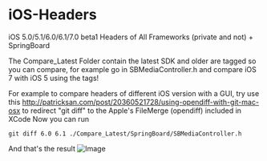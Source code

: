 iOS-Headers
============

iOS 5.0/5.1/6.0/6.1/7.0 beta1 Headers of All Frameworks (private and not) + SpringBoard

The Compare_Latest Folder contain the latest SDK and older are tagged so you can compare, for example go in SBMediaController.h and compare iOS 7 with iOS 5 using the tags! 

For example to compare headers of different iOS version with a GUI, try use this http://patricksan.com/post/20360521728/using-opendiff-with-git-mac-osx to redirect "git diff" to the Apple's FileMerge (opendiff) included in XCode
Now you can run
```shell
git diff 6.0 6.1 ./Compare_Latest/SpringBoard/SBMediaController.h
```
And that's the result
![Image](http://spottedworld.net/share/BNX9WfQCEAAsWjy.png-large.png)